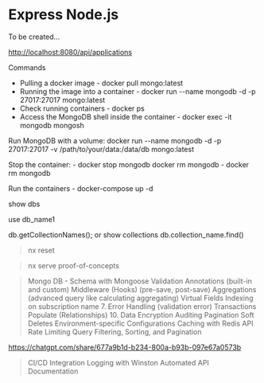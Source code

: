 # Express Node.js

To be created...

<http://localhost:8080/api/applications>

Commands

- Pulling a docker image - docker pull mongo:latest
- Running the image into a container - docker run --name mongodb -d -p 27017:27017 mongo:latest
- Check running containers - docker ps
- Access the MongoDB shell inside the container - docker exec -it mongodb mongosh

Run MongoDB with a volume: docker run --name mongodb -d -p 27017:27017 -v /path/to/your/data:/data/db mongo:latest

Stop the container: - docker stop mongodb
docker rm mongodb - docker rm mongodb

Run the containers - docker-compose up -d

show dbs

use db_name1

db.getCollectionNames(); or show collections
db.collection_name.find()

> nx reset

> nx serve proof-of-concepts

> Mongo DB -
> Schema with Mongoose
> Validation Annotations (built-in and custom)
> Middleware (Hooks) (pre-save, post-save)
> Aggregations (advanced query like calculating aggregating)
> Virtual Fields
> Indexing on subscription name 7. Error Handling (validation error)
> Transactions
> Populate (Relationships) 10. Data Encryption
> Auditing
> Pagination
> Soft Deletes
> Environment-specific Configurations
> Caching with Redis
> API Rate Limiting
> Query Filtering, Sorting, and Pagination

<https://chatgpt.com/share/677a9b1d-b234-800a-b93b-097e67a0573b>

> CI/CD Integration
> Logging with Winston
> Automated API Documentation
